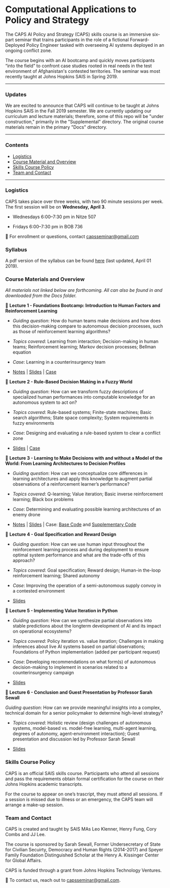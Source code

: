 # Computational Applications to Policy and Strategy

The CAPS AI Policy and Strategy (CAPS) skills course is an immersive six-part seminar that trains participants in the role of a fictional Forward-Deployed Policy Engineer tasked with overseeing AI systems deployed in an ongoing conflict zone. 

The course begins with an AI bootcamp and quickly moves participants “into the field” to confront case studies rooted in real needs in the test environment of Afghanistan's contested territories. The seminar was most recently taught at Johns Hopkins SAIS in Spring 2019. 

___

### Updates

We are excited to announce that CAPS will continue to be taught at Johns Hopkins SAIS in the Fall 2019 semester. We are currently updating our curriculum and lecture materials; therefore, some of this repo will be "under construction," primarily in the "Supplemental" directory. The original course materials remain in the primary "Docs" directory.

___

### Contents

* [Logistics](https://github.com/capsseminar/Course-material/blob/master/README.md#logistics)
* [Course Material and Overview](https://github.com/capsseminar/Course-material/blob/master/README.md#course-materials-and-overview)
* [Skills Course Policy](https://github.com/capsseminar/Course-material/blob/master/README.md#skills-course-policy)
* [Team and Contact](https://github.com/capsseminar/Course-material/blob/master/README.md#team-and-contact)

___

### Logistics 

CAPS takes place over three weeks, with two 90 minute sessions per week. The first session will be on **Wednesday, April 3**.

* Wednesdays 6:00–7:30 pm in Nitze 507

* Fridays 6:00–7:30 pm in BOB 736

:email: For enrollment or questions, contact capsseminar@gmail.com

### Syllabus

A pdf version of the syllabus can be found [here](https://github.com/capsseminar/Course-material/blob/master/Docs/CAPS-Skills-Course_Syllabus.pdf) (last updated, April 01 2019).

### Course Materials and Overview

*All materials not linked below are forthcoming. All can also be found in and downloaded from the Docs folder.*

:blue_book: **Lecture 1 - Foundations Bootcamp: Introduction to Human Factors and Reinforcement Learning**

* *Guiding question*: How do human teams make decisions and how does this decision-making compare to autonomous decision processes, such as those of reinforcement learning algorithms?

* *Topics covered*: Learning from interaction; Decision-making in human teams; Reinforcement learning;
Markov decision processes; Bellman equation

* *Case*: Learning in a counterinsurgency team

* [Notes](https://github.com/capsseminar/Course-material/blob/master/Docs/Session1_LectureNotes.pdf) | [Slides](https://github.com/capsseminar/Course-material/blob/master/Docs/Session1_Slides.pdf) | [Case](https://github.com/capsseminar/Course-material/blob/master/Docs/Session1_CaseStudy.pdf)

:blue_book: **Lecture 2 - Rule-Based Decision Making in a Fuzzy World**

* *Guiding question*: How can we transform fuzzy descriptions of specialized human performances into computable knowledge for an autonomous system to act on?

* *Topics covered*: Rule-based systems; Finite-state machines; Basic search algorithms; State space
complexity; System requirements in fuzzy environments

* *Case*: Designing and evaluating a rule-based system to clear a conflict zone

* [Slides](https://github.com/capsseminar/Course-material/blob/master/Docs/Session2_Slides.pdf) | [Case](https://github.com/capsseminar/Course-material/blob/master/Docs/Session2_CaseStudy.pdf)

:blue_book: **Lecture 3 - Learning to Make Decisions with and without a Model of the World: From Learning Architectures to Decision Profiles**

* *Guiding question*: How can we conceptualize core differences in learning architectures and apply this knowledge to augment partial observations of a reinforcement learner’s performance?

* *Topics covered*: Q-learning; Value iteration; Basic inverse reinforcement learning; Black box problems

* *Case*: Determining and evaluating possible learning architectures of an enemy drone

* [Notes](https://github.com/capsseminar/Course-material/blob/master/Docs/Session3_LectureNotes.pdf) | [Slides](https://github.com/capsseminar/Course-material/blob/master/Docs/Session3_Slides.pdf) | Case: [Base Code](https://github.com/capsseminar/Course-material/blob/master/Docs/Session3_RoomClearing.py) and [Supplementary Code](https://github.com/capsseminar/Course-material/blob/master/Docs/Session3_RoomClearing_Libraries.py)

:blue_book: **Lecture 4 - Goal Specification and Reward Design**

* *Guiding question*: How can we use human input throughout the reinforcement learning process and during deployment to ensure optimal system performance and what are the trade-offs of this approach?

* *Topics covered*: Goal specification; Reward design; Human-in the-loop reinforcement learning; Shared autonomy

* *Case*: Improving the operation of a semi-autonomous supply convoy in a contested environment

* [Slides](https://github.com/capsseminar/Course-material/blob/master/Docs/Session4_Slides.pdf)

:blue_book: **Lecture 5 - Implementing Value Iteration in Python**

* *Guiding question*: How can we synthesize partial observations into stable predictions about the longterm development of AI and its impact on operational ecosystems?

* *Topics covered*: Policy iteration vs. value iteration; Challenges in making inferences about live AI systems based on partial observations; Foundations of Python implementation (added per participant request)

* *Case*: Developing recommendations on what form(s) of autonomous decision-making to implement in scenarios related to a counterinsurgency campaign

* [Slides](https://github.com/capsseminar/Course-material/blob/master/Docs/Session5_Slides.pdf)

:blue_book: **Lecture 6 - Conclusion and Guest Presentation by Professor Sarah Sewall**

*Guiding question*: How can we provide meaningful insights into a complex, technical domain for a senior policymaker to determine high-level strategy?

* *Topics covered*: Holistic review (design challenges of autonomous systems, model-based vs. model-free learning, multi-agent learning, degrees of autonomy, agent-environment interaction); Guest presentation and discussion led by Professor Sarah Sewall

* [Slides](https://github.com/capsseminar/Course-material/blob/master/Docs/Session6_Slides.pdf)

### Skills Course Policy

CAPS is an official SAIS skills course. Participants who attend all sessions and pass the requirements obtain formal certification for the course on their Johns Hopkins academic transcripts.

For the course to appear on one’s trascript, they must attend all sessions. If a session is missed due to illness or an emergency, the CAPS team will arrange a make-up session.

### Team and Contact

CAPS is created and taught by SAIS MAs Leo Klenner, Henry Fung, Cory Combs and JJ Lee. 

The course is sponsored by Sarah Sewall, Former Undersecretary of State for Civilian Secuirty, Democracy and Human Rights (2014-2017) and Speyer Family Foundation Distinguished Scholar at the Henry A. Kissinger Center for Global Affairs.

CAPS is funded through a grant from Johns Hopkins Technology Ventures.

:email: To contact us, reach out to capsseminar@gmail.com.
